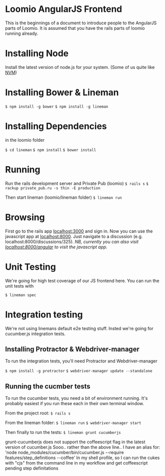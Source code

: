 # Loomio AngularJS Frontend
This is the beginnings of a document to introduce people to the
AngularJS parts of Loomio. It is assumed that you have the rails parts
of loomio running already.

# Installing Node
Install the latest version of node.js for your system. (Some of us quite like [NVM](https://github.com/creationix/nvm))

# Installing Bower & Lineman

  `$ npm install -g bower`
  `$ npm install -g lineman`

# Installing Dependencies
in the loomio folder

  `$ cd lineman`
  `$ npm install`
  `$ bower install`

# Running
Run the rails development server and Private Pub
  (loomio) `$ rails s`
           `$ rackup private_pub.ru -s thin -E production`

Then start lineman
  (loomio/lineman folder) `$ lineman run`


# Browsing
First go to the rails app [localhost:3000](localhost:3000) and sign in. Now you can use the javascript app at [localhost:8000](localhost:8000). Just navigate to a discussion (e.g. localhost:8000/discussions/325).
*NB, currently you can also visit [localhost:8000/angular](localhost:8000/angular) to visit the javascript app.*

# Unit Testing
We're going for high test coverage of our JS frontend here.
You can run the unit tests with

  `$ lineman spec`

# Integration testing
We're not using linemans default e2e testing stuff. Insted we're going for cucumber.js integration tests.


## Installing Protractor & Webdriver-manager
To run the integration tests, you'll need Protractor and Webdriver-manager

  `$ npm install -g protractor`
  `$ webdriver-manager update --standalone`

## Running the cucmber tests

To run the cucumber tests, you need a bit of environment running. It's
probably easiest if you run these each in their own terminal window.

  From the project root:
  `$ rails s`

  From the lineman folder:
  `$ lineman run`
  `$ webdriver-manager start`

  Then finally to run the tests:
  `$ lineman grunt cucumberjs`

  grunt-cucumberjs does not support the coffeescript flag in the
  latest version of cucumber.js Sooo.. rather than the above line..
  I have an alias for: 'node node_modules/cucumber/bin/cucumber.js --require features/step_definitions --coffee'
  In my shell profile, so I can run the cukes with "cjs" from the command line in my workflow and get coffeescript pending step definitations
